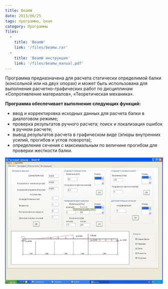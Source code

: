 ```yaml
---
title: BeamW
date: 2013/06/25
tags: программа, beam
category: Программы
files:
  -
    title: 'BeamW'
    link: '/files/beamw.rar'
  -
    title: 'BeamW инструкция'
    link: '/files/beamw_manual.pdf'
---
```


Программа предназначена для расчета статически определимой балки (консольной или на двух опорах) и
может быть использована для выполнения расчетно-графических работ по дисциплинам «Сопротивление материалов», «Теоретическая механика».

**Программа обеспечивает выполнение следующих функций:**

* ввод и корректировка исходных данных для расчета балки в диалоговом режиме;
* проверка результатов ручного расчета; поиск и локализация ошибок в ручном расчете;
* вывод результатов расчета в графическом виде (эпюры внутренних усилий, прогибов и углов поворота);
* определение сечения с максимальным по величине прогибом для проверки жесткости балки.

![BeamW](/files/beamw_screen.jpg)
